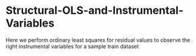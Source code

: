# Structural-OLS-and-Instrumental-Variables
Here we perform ordinary least squares for residual values to observe the right instrumental variables for a sample train dataset
